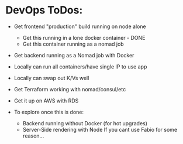 # DevOps ToDos:

- Get frontend "production" build running on node alone
  - Get this running in a lone docker container - DONE
  - Get this container running as a nomad job
- Get backend running as a Nomad job with Docker
- Locally can run all containers/have single IP to use app
- Locally can swap out K/Vs well
- Get Terraform working with nomad/consul/etc
- Get it up on AWS with RDS

- To explore once this is done:
  - Backend running without Docker (for hot upgrades)
  - Server-Side rendering with Node
    If you cant use Fabio for some reason...
